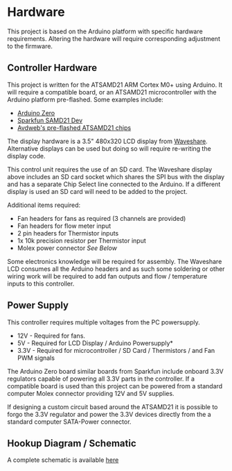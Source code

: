 Hardware
==================================

This project is based on the Arduino platform with specific hardware requirements. Altering the hardware will require corresponding adjustment to the firmware. 

Controller Hardware
-------------------

This project is written for the ATSAMD21 ARM Cortex M0+ using Arduino. It will require a compatible board, or an ATSAMD21 microcontroller with the Arduino platform pre-flashed. Some examples include:
- [Arduino Zero](https://store.arduino.cc/genuino-zero)
- [Sparkfun SAMD21 Dev](https://www.sparkfun.com/products/13672)
- [Avdweb's pre-flashed ATSAMD21 chips](https://www.avdweb.nl/arduino/samd21/sam-d21)

The display hardware is a 3.5" 480x320 LCD display from [Waveshare](https://www.waveshare.com/product/modules/oleds-lcds/arduino-lcd/3.5inch-tft-touch-shield.htm). Alternative displays can be used but doing so will require re-writing the display code.

This control unit requires the use of an SD card. The Waveshare display above includes an SD card socket which shares the SPI bus with the display and has a separate Chip Select line connected to the Arduino. If a different display is used an SD card will need to be added to the project. 

Additional items required:
- Fan headers for fans as required (3 channels are provided) 
- Fan headers for flow meter input
- 2 pin headers for Thermistor inputs
- 1x 10k precision resistor per Thermistor input
- Molex power connector *See Below*

Some electronics knowledge will be required for assembly. The Waveshare LCD consumes all the Arduino headers and as such some soldering or other wiring work will be required to add fan outputs and flow / temperature inputs to this controller.

Power Supply
------------

This controller requires multiple voltages from the PC powersupply. 
- 12V  - Required for fans. 
- 5V   - Required for LCD Display / Arduino Powersupply*
- 3.3V - Required for microcontroller / SD Card / Thermistors / and Fan PWM signals

The Arduino Zero board similar boards from Sparkfun include onboard 3.3V regulators capable of powering all 3.3V parts in the controller. If a compatible board is used than this project can be powered from a standard computer Molex connector providing 12V and 5V supplies. 

If designing a custom circuit based around the ATSAMD21 it is possible to forgo the 3.3V regulator and power the 3.3V devices directly from the a standard computer SATA-Power connector. 

Hookup Diagram / Schematic
--------------------------

A complete schematic is available [here](Schematic%20Prints.pdf)

